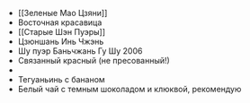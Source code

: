 - [[Зеленые Мао Цзяни]]
- Восточная красавица
- [[Старые Шэн Пуэры]]
- Цзюншань Инь Чжэнь
- Шу пуэр Баньчжань Гу Шу 2006
- Связанный красный (не пресованный!)
-
- Тегуаньинь с бананом
- Белый чай с темным шоколадом и клюквой, рекомендую